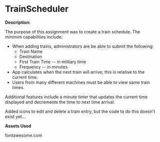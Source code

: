 # TrainScheduler


**Description:**

The purpose of this assignment was to create a train schedule. The minimim capabilities include:
  * When adding trains, administrators are be able to submit the following:
    * Train Name
    * Destination
    * First Train Time -- in military time
    * Frequency -- in minutes
  * App calculates when the next train will arrive; this is relative to the current time.
  * Users from many different machines must be able to view same train times.
  
Additional features include a minute timer that updates the current time displayed and decrements the time to next time arrival.

Added icons to edit and delete a train entry, but the code to do this doesn't exist yet...

**Assets Used**

fontawesome.com
